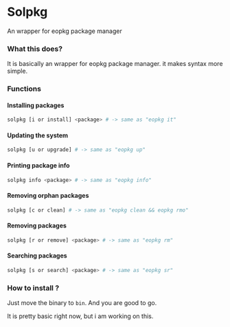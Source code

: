 # Solpkg
An wrapper for eopkg package manager

### What this does?

It is basically an wrapper for eopkg package manager. it makes syntax more simple.

### Functions

#### Installing packages
```bash
solpkg [i or install] <package> # -> same as "eopkg it"
```
#### Updating the system
```bash
solpkg [u or upgrade] # -> same as "eopkg up"
```

#### Printing package info
```bash
solpkg info <package> # -> same as "eopkg info"
```

#### Removing orphan packages
```bash
solpkg [c or clean] # -> same as "eopkg clean && eopkg rmo"
```

#### Removing packages
```bash
solpkg [r or remove] <package> # -> same as "eopkg rm"
```

#### Searching packages
```bash
solpkg [s or search] <package> # -> same as "eopkg sr"
```

### How to install ?
Just move the binary to ```bin```. And you are good to go.

It is pretty basic right now, but i am working on this.
